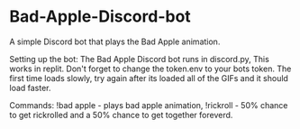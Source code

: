 # Bad-Apple-Discord-bot
A simple Discord bot that plays the Bad Apple animation.

Setting up the bot:
The Bad Apple Discord bot runs in discord.py, This works in replit. Don't forget to change the token.env to your bots token. The first time loads slowly, try again after its loaded all of the GIFs and it should load faster.         

Commands: 
!bad apple - plays bad apple animation, !rickroll - 50% chance to get rickrolled and a 50% chance to get together foreverd.
